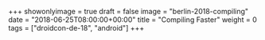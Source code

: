 +++
showonlyimage = true
draft = false
image = "berlin-2018-compiling"
date = "2018-06-25T08:00:00+00:00"
title = "Compiling Faster"
weight = 0
tags = ["droidcon-de-18", "android"]
+++

